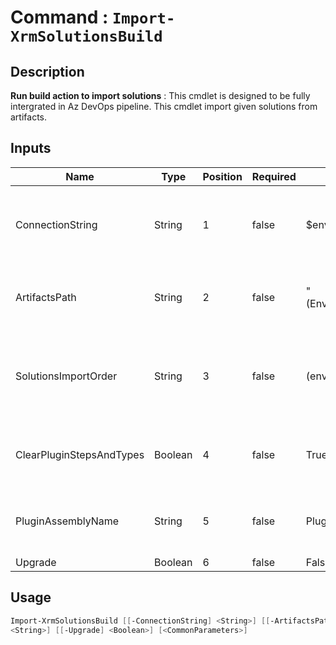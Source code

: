 ﻿# Command : `Import-XrmSolutionsBuild` 

## Description

**Run build action to import solutions** : This cmdlet is designed to be fully intergrated in Az DevOps pipeline. 
This cmdlet import given solutions from artifacts.

## Inputs

Name|Type|Position|Required|Default|Description
----|----|--------|--------|-------|-----------
ConnectionString|String|1|false|$env:CONNECTIONSTRING|Target instance connection string, use variable 'ConnectionString' from associated variable group.
ArtifactsPath|String|2|false|"$($Env:SYSTEM_DEFAULTWORKINGDIRECTORY)\Solutions\drop\"|Folder path where solutions will be imported. (Default: Agent default working directory)
SolutionsImportOrder|String|3|false|$($env:SOLUTIONS_IMPORTORDER)|Solution uniquenames that will be imported in given order, use variable 'Solutions.ImportOrder' from associated variable group.
ClearPluginStepsAndTypes|Boolean|4|false|True|Indicates if plugins need to be unregistered prior solution import. (Default: true)
PluginAssemblyName|String|5|false|Plugins|Specify plugin assembly name for plugin removal operation. (Default: Plugins)
Upgrade|Boolean|6|false|False|


## Usage

```Powershell 
Import-XrmSolutionsBuild [[-ConnectionString] <String>] [[-ArtifactsPath] <String>] [[-SolutionsImportOrder] <String>] [[-ClearPluginStepsAndTypes] <Boolean>] [[-PluginAssemblyName] 
<String>] [[-Upgrade] <Boolean>] [<CommonParameters>]
``` 


